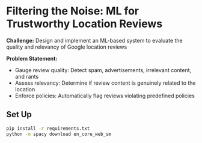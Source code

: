 # Filtering the Noise: ML for Trustworthy Location Reviews

**Challenge:** Design and implement an ML-based system to evaluate the quality and relevancy of Google location reviews

**Problem Statement:**
- Gauge review quality: Detect spam, advertisements, irrelevant content, and rants
- Assess relevancy: Determine if review content is genuinely related to the location
- Enforce policies: Automatically flag reviews violating predefined policies


## Set Up
```bash
pip install -r requirements.txt
python -m spacy download en_core_web_sm
```

